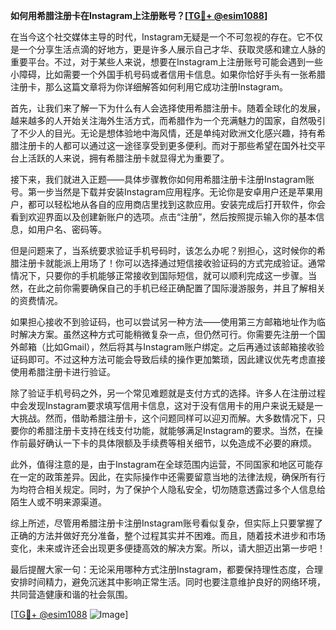 **如何用希腊注册卡在Instagram上注册账号？[[TG💪+ @esim1088](https://t.me/s/esim1088)]**

在当今这个社交媒体主导的时代，Instagram无疑是一个不可忽视的存在。它不仅是一个分享生活点滴的好地方，更是许多人展示自己才华、获取灵感和建立人脉的重要平台。不过，对于某些人来说，想要在Instagram上注册账号可能会遇到一些小障碍，比如需要一个外国手机号码或者信用卡信息。如果你恰好手头有一张希腊注册卡，那么这篇文章将为你详细解答如何利用它成功注册Instagram。

首先，让我们来了解一下为什么有人会选择使用希腊注册卡。随着全球化的发展，越来越多的人开始关注海外生活方式，而希腊作为一个充满魅力的国家，自然吸引了不少人的目光。无论是想体验地中海风情，还是单纯对欧洲文化感兴趣，持有希腊注册卡的人都可以通过这一途径享受到更多便利。而对于那些希望在国外社交平台上活跃的人来说，拥有希腊注册卡就显得尤为重要了。

接下来，我们就进入正题——具体步骤教你如何用希腊注册卡注册Instagram账号。第一步当然是下载并安装Instagram应用程序。无论你是安卓用户还是苹果用户，都可以轻松地从各自的应用商店里找到这款应用。安装完成后打开软件，你会看到欢迎界面以及创建新账户的选项。点击“注册”，然后按照提示输入你的基本信息，如用户名、密码等。

但是问题来了，当系统要求验证手机号码时，该怎么办呢？别担心，这时候你的希腊注册卡就能派上用场了！你可以选择通过短信接收验证码的方式完成验证。通常情况下，只要你的手机能够正常接收到国际短信，就可以顺利完成这一步骤。当然，在此之前你需要确保自己的手机已经正确配置了国际漫游服务，并且了解相关的资费情况。

如果担心接收不到验证码，也可以尝试另一种方法——使用第三方邮箱地址作为临时解决方案。虽然这种方式可能稍微复杂一点，但仍然可行。你需要先注册一个国外邮箱（比如Gmail），然后将其与Instagram账户绑定。之后再通过该邮箱接收验证码即可。不过这种方法可能会导致后续的操作更加繁琐，因此建议优先考虑直接使用希腊注册卡进行验证。

除了验证手机号码之外，另一个常见难题就是支付方式的选择。许多人在注册过程中会发现Instagram要求填写信用卡信息，这对于没有信用卡的用户来说无疑是一大挑战。然而，借助希腊注册卡，这个问题同样可以迎刃而解。大多数情况下，只要你的希腊注册卡支持在线支付功能，就能够满足Instagram的要求。当然，在操作前最好确认一下卡的具体限额及手续费等相关细节，以免造成不必要的麻烦。

此外，值得注意的是，由于Instagram在全球范围内运营，不同国家和地区可能存在一定的政策差异。因此，在实际操作中还需要留意当地的法律法规，确保所有行为均符合相关规定。同时，为了保护个人隐私安全，切勿随意透露过多个人信息给陌生人或不明来源渠道。

综上所述，尽管用希腊注册卡注册Instagram账号看似复杂，但实际上只要掌握了正确的方法并做好充分准备，整个过程其实并不困难。而且，随着技术进步和市场变化，未来或许还会出现更多便捷高效的解决方案。所以，请大胆迈出第一步吧！

最后提醒大家一句：无论采用哪种方式注册Instagram，都要保持理性态度，合理安排时间精力，避免沉迷其中影响正常生活。同时也要注意维护良好的网络环境，共同营造健康和谐的社会氛围。

[[TG💪+ @esim1088](https://t.me/s/esim1088) ![Image](https://i.postimg.cc/4NQfJmqS/Snipaste-2025-05-13-00-14-12.png)]